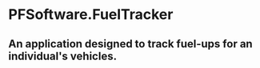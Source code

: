 # PFSoftware.FuelTracker

## An application designed to track fuel-ups for an individual's vehicles.
